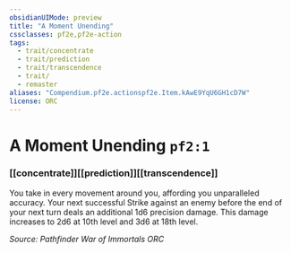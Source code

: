 ```yaml
---
obsidianUIMode: preview
title: "A Moment Unending"
cssclasses: pf2e,pf2e-action
tags:
  - trait/concentrate
  - trait/prediction
  - trait/transcendence
  - trait/
  - remaster
aliases: "Compendium.pf2e.actionspf2e.Item.kAwE9YqU6GH1cD7W"
license: ORC
---
```

# A Moment Unending `pf2:1`

### [[concentrate]][[prediction]][[transcendence]]






You take in every movement around you, affording you unparalleled accuracy. Your next successful Strike against an enemy before the end of your next turn deals an additional 1d6 precision damage. This damage increases to 2d6 at 10th level and 3d6 at 18th level.

*Source: Pathfinder War of Immortals*
*ORC*